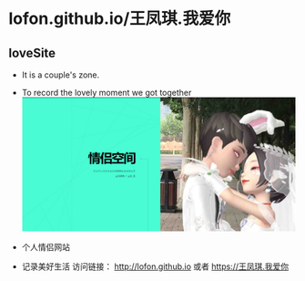 # lofon.github.io/王凤琪.我爱你
## loveSite
- It is a couple's zone.
- To record the lovely moment we got together
![mainSite](mainSite.jpg "detail")

- 个人情侣网站
- 记录美好生活
访问链接：
http://lofon.github.io
或者
https://王凤琪.我爱你
